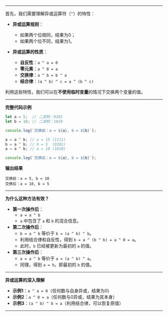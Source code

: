 
---

首先，我们需要理解异或运算符（`^`）的特性：

- **异或运算规则**：
  - 如果两个位相同，结果为0；
  - 如果两个位不同，结果为1。

- **异或运算的性质**：
  - **自反性**：`a ^ a = 0`
  - **零元素**：`a ^ 0 = a`
  - **交换律**：`a ^ b = b ^ a`
  - **结合律**：`(a ^ b) ^ c = a ^ (b ^ c)`

利用这些特性，我们可以在**不使用临时变量**的情况下交换两个变量的值。

---

**完整代码示例**

```javascript
let a = 5;  // 二进制：0101
let b = 10; // 二进制：1010

console.log(`交换前：a = ${a}, b = ${b}`);

a = a ^ b; // a = 15 (1111)
b = a ^ b; // b = 5  (0101)
a = a ^ b; // a = 10 (1010)

console.log(`交换后：a = ${a}, b = ${b}`);
```

**输出结果**

```
交换前：a = 5, b = 10
交换后：a = 10, b = 5
```

---

**为什么这种方法有效？**

- **第一次操作后**：
  - `a = a ^ b`
  - `a` 中包含了 `a` 和 `b` 的混合信息。
- **第二次操作后**：
  - `b = a ^ b` 等价于 `b = (a ^ b) ^ b`。
  - 利用结合律和自反性，得到 `b = a ^ (b ^ b) = a ^ 0 = a`。
  - 此时，`b` 已经被更新为最初的 `a` 的值。
- **第三次操作后**：
  - `a = a ^ b` 等价于 `a = (a ^ b) ^ a`。
  - 同理，得到 `a = b`，即最初的 `b` 的值。


---

**异或运算的深入理解**

- **示例1**：`a ^ a = 0`（任何数与自身异或，结果为0）
- **示例2**：`a ^ 0 = a`（任何数与0异或，结果为其本身）
- **示例3**：`(a ^ b) ^ b = a`（利用结合律，可以恢复原值）

---

